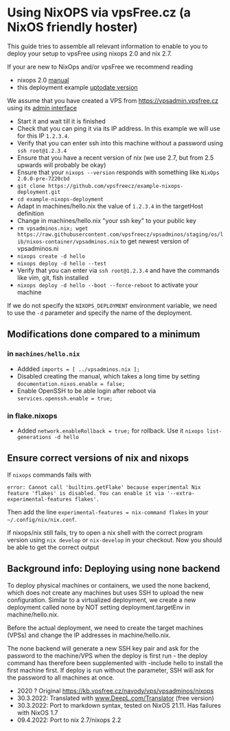 # Using NixOPS via vpsFree.cz (a NixOS friendly hoster)

This guide tries to assemble all relevant information to enable to you to deploy your setup to vpsFree using nixops 2.0 and nix 2.7.

If your are new to NixOps and/or vpsFree we recommend reading
* nixops 2.0 [manual](https://nixops.readthedocs.io/en/latest/)
* this  deployment example [uptodate version](https://github.com/vpsfreecz/example-nixops-deployment/)

We assume that you have created a VPS from https://vpsadmin.vpsfree.cz using
its [admin interface](https://vpsadmin.vpsfree.cz)

* Start it and wait till it is finished
* Check that you can ping it via its IP address. In this example we will use for this IP `1.2.3.4`.
* Verify that you can enter ssh into this machine without a password using `ssh root@1.2.3.4`
* Ensure that you have a recent version of nix (we use 2.7, but from 2.5 upwards will probably be okay)
* Ensure that your `nixops --version` responds with something like `NixOps 2.0.0-pre-7220cbd`
* `git clone https://github.com/vpsfreecz/example-nixops-deployment.git`
* `cd example-nixops-deployment`
* Adapt in machines/hello.nix the value of `1.2.3.4` in the targetHost definition
* Change in machines/hello.nix "your ssh key" to your public key
* `rm vpsadminos.nix; wget https://raw.githubusercontent.com/vpsfreecz/vpsadminos/staging/os/lib/nixos-container/vpsadminos.nix` to get newest version of vpsadminos.ni
* `nixops create -d hello`
* `nixops deploy -d hello --test`
* Verify that you can enter via `ssh root@1.2.3.4` and have the commands like vim, git, fish installed
* `nixops deploy -d hello --boot --force-reboot` to activate your machine

If we do not specify the `NIXOPS_DEPLOYMENT` environment variable, we need to use the `-d` parameter and specify the name of the deployment.

## Modifications done compared to a minimum

### in `machines/hello.nix`

* Addded `imports = [ ../vpsadminos.nix ];`
* Disabled creating the manual, which takes a long time by setting `documentation.nixos.enable = false;`
* Enable OpenSSH to be able login after reboot via `services.openssh.enable = true;`

### in flake.nixops

* Added `network.enableRollback = true;` for rollback. Use it `nixops list-generations -d hello`

## Ensure correct versions of nix and nixops

If `nixops` commands fails with

    error: Cannot call 'builtins.getFlake' because experimental Nix feature 'flakes' is disabled. You can enable it via '--extra-experimental-features flakes'.

Then add the line `experimental-features = nix-command flakes` in your `~/.config/nix/nix.conf`.

If nixops/nix still fails, try to open a nix shell with the correct program
version using `nix develop` or `nix-develop` in your checkout. Now you should be
able to get the correct output

## Background info: Deploying using none backend

To deploy physical machines or containers, we used the none backend, which does not create any machines but uses SSH to upload the new configuration. Similar to a virtualized deployment, we create a new deployment called none by NOT setting deployment.targetEnv in machine/hello.nix.

Before the actual deployment, we need to create the target machines (VPSs) and change the IP addresses in machine/hello.nix.

The none backend will generate a new SSH key pair and ask for the password to the machine/VPS when the deploy is first run - the deploy command has therefore been supplemented with -include hello to install the first machine first. If deploy is run without the parameter, SSH will ask for the password to all machines at once.

* 2020 ? Original https://kb.vpsfree.cz/navody/vps/vpsadminos/nixops
* 30.3.2022: Translated with www.DeepL.com/Translator (free version)
* 30.3.2022: Port to markdown syntax, tested on NixOS 21.11. Has failures with NixOS 1.7
* 09.4.2022: Port to nix 2.7/nixops 2.2
